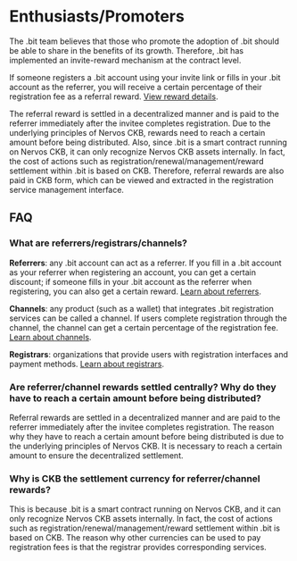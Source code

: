 # Enthusiasts/Promoters

The .bit team believes that those who promote the adoption of .bit should be able to share in the benefits of its growth. Therefore, .bit has implemented an invite-reward mechanism at the contract level.

If someone registers a .bit account using your invite link or fills in your .bit account as the referrer, you will receive a certain percentage of their registration fee as a referral reward. [View reward details](build-together.md).

The referral reward is settled in a decentralized manner and is paid to the referrer immediately after the invitee completes registration. Due to the underlying principles of Nervos CKB, rewards need to reach a certain amount before being distributed. Also, since .bit is a smart contract running on Nervos CKB, it can only recognize Nervos CKB assets internally. In fact, the cost of actions such as registration/renewal/management/reward settlement within .bit is based on CKB. Therefore, referral rewards are also paid in CKB form, which can be viewed and extracted in the registration service management interface.

## FAQ

### What are referrers/registrars/channels?

**Referrers**: any .bit account can act as a referrer. If you fill in a .bit account as your referrer when registering an account, you can get a certain discount; if someone fills in your .bit account as the referrer when registering, you can also get a certain reward. [Learn about referrers](../v/chinese-1/gong-tong-jian-she/referral.md).

**Channels**: any product (such as a wallet) that integrates .bit registration services can be called a channel. If users complete registration through the channel, the channel can get a certain percentage of the registration fee. [Learn about channels](../v/chinese-1/gong-tong-jian-she/channel.md).

**Registrars**: organizations that provide users with registration interfaces and payment methods. [Learn about registrars](../v/chinese-1/gong-tong-jian-she/registrar.md).

### Are referrer/channel rewards settled centrally? Why do they have to reach a certain amount before being distributed?

Referral rewards are settled in a decentralized manner and are paid to the referrer immediately after the invitee completes registration. The reason why they have to reach a certain amount before being distributed is due to the underlying principles of Nervos CKB. It is necessary to reach a certain amount to ensure the decentralized settlement.

### Why is CKB the settlement currency for referrer/channel rewards?

This is because .bit is a smart contract running on Nervos CKB, and it can only recognize Nervos CKB assets internally. In fact, the cost of actions such as registration/renewal/management/reward settlement within .bit is based on CKB. The reason why other currencies can be used to pay registration fees is that the registrar provides corresponding services.
